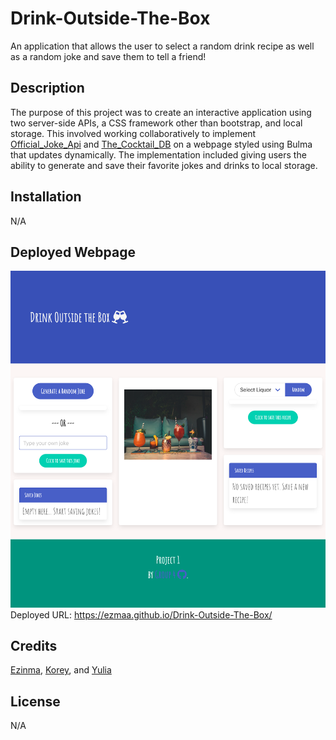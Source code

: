 # Drink-Outside-The-Box
An application that allows the user to select a random drink recipe as well as a random joke and save them to tell a friend!

## Description
The purpose of this project was to create an interactive application using two server-side APIs, a CSS framework other than bootstrap,  and local storage. This involved working collaboratively to implement [Official_Joke_Api](https://github.com/15Dkatz/official_joke_api) and [The_Cocktail_DB](https://www.thecocktaildb.com/api.php) on a webpage styled using Bulma that updates dynamically. The implementation included giving users the ability to generate and save their favorite jokes and drinks to local storage.

## Installation

N/A


## Deployed Webpage

![Final webpage](img/dotb.png)
Deployed URL: https://ezmaa.github.io/Drink-Outside-The-Box/


## Credits

[Ezinma](https://github.com/Ezmaa),
[Korey](https://github.com/KoreyCollazo), and
[Yulia](https://github.com/ilavine)

## License

N/A
